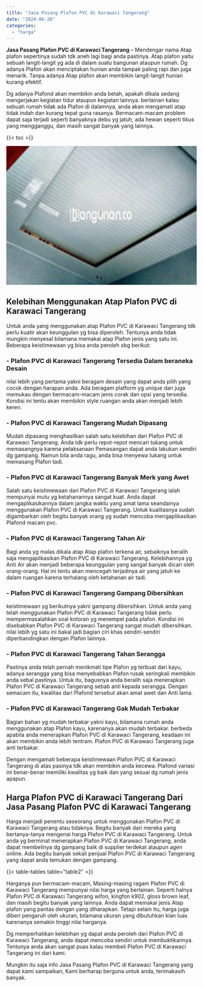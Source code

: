 ```yaml
---
title: "Jasa Pasang Plafon PVC di Karawaci Tangerang"
date: "2024-06-20"
categories: 
  - "harga"
---
```


**Jasa Pasang Plafon PVC di Karawaci Tangerang** – Mendengar nama Atap plafon sepertinya sudah tdk aneh lagi bagi anda pastinya. Atap plafon yaitu sebuah langit-langit yg ada di dalam suatu bangunan ataupun rumah. Dg adanya Plafon akan menciptakan hunian anda tampak paling rapi dan juga menarik. Tanpa adanya Atap plafon akan membikin langit-langit hunian kurang efektif.

Dg adanya Plafond akan membikin anda betah, apakah dikala sedang mengerjakan kegiatan tidur ataupun kegiatan lainnya. berlainan kalau sebuah rumah tidak ada Plafon di dalamnya, anda akan mengamati atap tidak indah dan kurang tepat guna rasanya. Bermacam-macam problem dapat saja terjadi seperti banyaknya debu yg jatuh, ada hewan seperti tikus yang mengganggu, dan masih sangat banyak yang lainnya.

{{< toc >}}

![Jasa Pasang Plafon PVC di Karawaci Tangerang](/images/flafond-pvc-murah26.png)

## Kelebihan Menggunakan Atap Plafon PVC di Karawaci Tangerang

Untuk anda yang menggunakan atap Plafon PVC di Karawaci Tangerang tdk perlu kuatir akan keunggulan yg bisa diperoleh. Tentunya anda tidak mungkin menyesal bilamana memakai atap Plafon jenis yang satu ini. Beberapa keistimewaan yg bisa anda peroleh sbg berikut:

### \- Plafon PVC di Karawaci Tangerang Tersedia Dalam beraneka Desain

nilai lebih yang pertama yakni beragam desain yang dapat anda pilih yang cocok dengan harapan anda. Ada beragam platform yg unique dan juga memukau dengan bermacam-macam jenis corak dan opsi yang tersedia. Kondisi ini tentu akan membikin style ruangan anda akan menjadi lebih keren.

### \- Plafon PVC di Karawaci Tangerang Mudah Dipasang

Mudah dipasang menghasilkan salah satu kelebihan dari Plafon PVC di Karawaci Tangerang. Anda tdk perlu repot-repot mencari tukang untuk memasangnya karena pelaksanaan Pemasangan dapat anda lakukan sendiri dg gampang. Namun bila anda ragu, anda bisa menyewa tukang untuk memasang Plafon tadi.

### \- Plafon PVC di Karawaci Tangerang Banyak Merk yang Awet

Salah satu keistimewaan dari Plafon PVC di Karawaci Tangerang ialah mempunyai mutu yg ketahanannya sangat kuat. Anda dapat mengaplikasikannya dalam jangka waktu yang amat lama seandainya menggunakan Plafon PVC di Karawaci Tangerang. Untuk kualitasnya sudah digambarkan oleh begitu banyak orang yg sudah mencoba mengaplikasikan Plafond macam pvc.

### \- Plafon PVC di Karawaci Tangerang Tahan Air

Bagi anda yg malas dikala atap Atap plafon terkena air, sebaiknya beralih saja mengaplikasikan Plafon PVC di Karawaci Tangerang. Kelebihannya yg Anti Air akan menjadi beberapa keunggulan yang sangat banyak dicari oleh orang-orang. Hal ini tentu akan mencegah terjadinya air yang jatuh ke dalam ruangan karena terhalang oleh ketahanan air tadi.

### \- Plafon PVC di Karawaci Tangerang Gampang Dibersihkan

keistimewaan yg berikutnya yakni gampang dibersihkan. Untuk anda yang telah menggunakan Plafon PVC di Karawaci Tangerang tidak perlu mempermasalahkan soal kotoran yg menempel pada plafon. Kondisi ini disebabkan Plafon PVC di Karawaci Tangerang sangat mudah dibersihkan. nilai lebih yg satu ini bakal jadi bagian ciri khas sendiri-sendiri diperbandingkan dengan Plafon lainnya.

### \- Plafon PVC di Karawaci Tangerang Tahan Serangga

Pastinya anda telah pernah menikmati tipe Plafon yg terbuat dari kayu, adanya serangga yang bisa menyebabkan Plafon rusak seringkali membikin anda sebal pastinya. Untuk itu, bagusnya anda beralih saja menerapkan Plafon PVC di Karawaci Tangerang sebab anti kepada serangga. Dengan semacam itu, kwalitas dari Plafond tersebut akan amat awet dan Anti lama.

### \- Plafon PVC di Karawaci Tangerang Gak Mudah Terbakar

Bagian bahan yg mudah terbakar yakni kayu, bilamana rumah anda menggunakan atap Plafon kayu, karenanya akan mudah terbakar. berbeda apabila anda menerapkan Plafon PVC di Karawaci Tangerang, keadaan ini akan membikin anda lebih tentram. Plafon PVC di Karawaci Tangerang juga anti terbakar.

Dengan mengamati beberapa keistimewaan Plafon PVC di Karawaci Tangerang di atas pasinya tdk akan membikin anda kecewa. Plafond variasi ini benar-benar memiliki kwalitas yg baik dan yang sesuai dg rumah jenis apapun.

## Harga Plafon PVC di Karawaci Tangerang Dari Jasa Pasang Plafon PVC di Karawaci Tangerang

Harga menjadi penentu seseorang untuk menggunakan Plafon PVC di Karawaci Tangerang atau tidaknya. Begitu banyak dari mereka yang bertanya-tanya mengenai harga Plafon PVC di Karawaci Tangerang. Untuk anda yg berminat menerapkan Plafon PVC di Karawaci Tangerang, anda dapat membelinya dg gampang baik di supplier terdekat ataupun agen online. Ada begitu banyak sekali penjual Plafon PVC di Karawaci Tangerang yang dapat anda temukan dengan gampang.

{{< table-tables table="table2" >}}

Harganya pun bermacam-macam, Masing-masing ragam Plafon PVC di Karawaci Tangerang mempunyai nilai harga yang berlainan. Seperti halnya Plafon PVC di Karawaci Tangerang wifon, kingfon k902, gloss brown leaf, dan masih begitu banyak yang lainnya. Anda dapat memakai jenis Atap plafon yang pantas dengan yang diharapkan. Tetapi selain itu, harga juga diberi pengaruh oleh ukuran, bilamana ukuran yang dibutuhkan kian luas karenanya semakin tinggi nilai harganya.

Dg memperhatikan kelebihan yg dapat anda peroleh dari Plafon PVC di Karawaci Tangerang, anda dapat mencoba sendiri untuk membuktikannya. Tentunya anda akan sangat puas kalau membeli Plafon PVC di Karawaci Tangerang ini dari kami.

Mungkin itu saja info Jasa Pasang Plafon PVC di Karawaci Tangerang yang dapat kami sampaikan, Kami berharap berguna untuk anda, terimakasih banyak.
